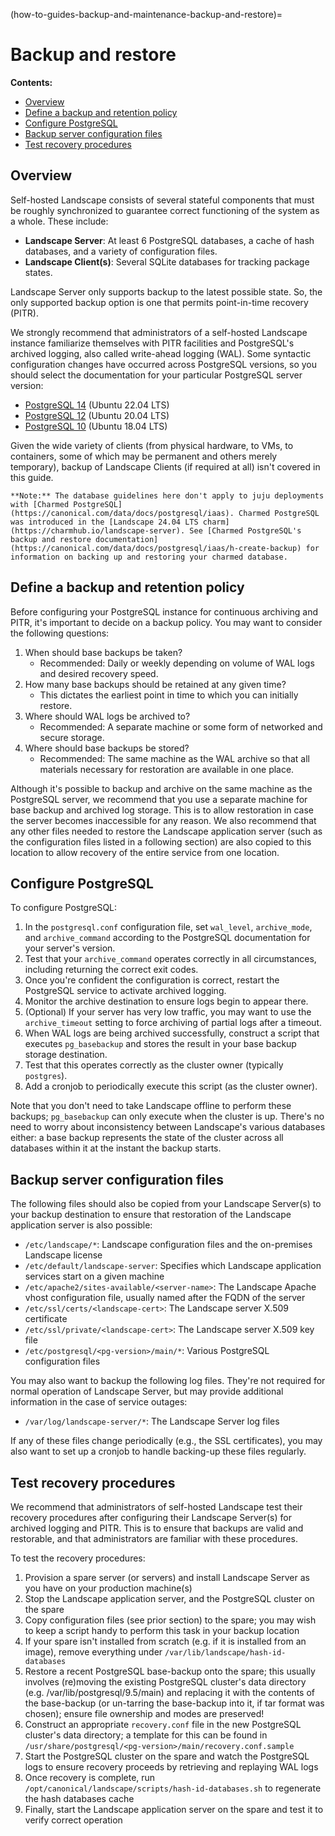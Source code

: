 (how-to-guides-backup-and-maintenance-backup-and-restore)=
# Backup and restore

**Contents:**
- [Overview](#heading--overview)
- [Define a backup and retention policy](#heading--define-a-backup-and-retention-policy)
- [Configure PostgreSQL](#heading--configure-postgresql)
- [Backup server configuration files](#heading--backup-server-configuration-files)
- [Test recovery procedures](#heading--test-recovery-procedures)

## Overview

Self-hosted Landscape consists of several stateful components that must be roughly synchronized to guarantee correct functioning of the system as a whole. These include:

* **Landscape Server**: At least 6 PostgreSQL databases, a cache of hash databases, and a variety of configuration files.
* **Landscape Client(s)**: Several SQLite databases for tracking package states.

Landscape Server only supports backup to the latest possible state. So, the only supported backup option is one that permits point-in-time recovery (PITR).

We strongly recommend that administrators of a self-hosted Landscape instance familiarize themselves with PITR facilities and PostgreSQL's archived logging, also called write-ahead logging (WAL). Some syntactic configuration changes have occurred across PostgreSQL versions, so you should select the documentation for your particular PostgreSQL server version:

* [PostgreSQL 14](https://www.postgresql.org/docs/14/continuous-archiving.html) (Ubuntu 22.04 LTS)
* [PostgreSQL 12](https://www.postgresql.org/docs/12/continuous-archiving.html) (Ubuntu 20.04 LTS)
* [PostgreSQL 10](https://www.postgresql.org/docs/10/static/continuous-archiving.html) (Ubuntu 18.04 LTS)

Given the wide variety of clients (from physical hardware, to VMs, to containers, some of which may be permanent and others merely temporary), backup of Landscape Clients (if required at all) isn't covered in this guide.

```{note}
**Note:** The database guidelines here don't apply to juju deployments with [Charmed PostgreSQL](https://canonical.com/data/docs/postgresql/iaas). Charmed PostgreSQL was introduced in the [Landscape 24.04 LTS charm](https://charmhub.io/landscape-server). See [Charmed PostgreSQL's backup and restore documentation](https://canonical.com/data/docs/postgresql/iaas/h-create-backup) for information on backing up and restoring your charmed database.
```

## Define a backup and retention policy

Before configuring your PostgreSQL instance for continuous archiving and PITR, it's important to decide on a backup policy. You may want to consider the following questions:

1. When should base backups be taken? 
    - Recommended: Daily or weekly depending on volume of WAL logs and desired recovery speed.
2. How many base backups should be retained at any given time? 
    - This dictates the earliest point in time to which you can initially restore.
3. Where should WAL logs be archived to? 
    - Recommended: A separate machine or some form of networked and secure storage.
4. Where should base backups be stored? 
    - Recommended: The same machine as the WAL archive so that all materials necessary for restoration are available in one place.

Although it's possible to backup and archive on the same machine as the PostgreSQL server, we recommend that you use a separate machine for base backup and archived log storage. This is to allow restoration in case the server becomes inaccessible for any reason. We also recommend that any other files needed to restore the Landscape application server (such as the configuration files listed in a following section) are also copied to this location to allow recovery of the entire service from one location.

## Configure PostgreSQL

To configure PostgreSQL:

1. In the `postgresql.conf` configuration file, set `wal_level`, `archive_mode`, and `archive_command` according to the PostgreSQL documentation for your server's version. 
2. Test that your `archive_command` operates correctly in all circumstances, including returning the correct exit codes.
3. Once you're confident the configuration is correct, restart the PostgreSQL service to activate archived logging.
4. Monitor the archive destination to ensure logs begin to appear there.
5. (Optional) If your server has very low traffic, you may want to use the `archive_timeout` setting to force archiving of partial logs after a timeout.
6. When WAL logs are being archived successfully, construct a script that executes `pg_basebackup` and stores the result in your base backup storage destination. 
7. Test that this operates correctly as the cluster owner (typically `postgres`).
8. Add a cronjob to periodically execute this script (as the cluster owner).

Note that you don't need to take Landscape offline to perform these backups; `pg_basebackup` can only execute when the cluster is up. There's no need to worry about inconsistency between Landscape's various databases either: a base backup represents the state of the cluster across all databases within it at the instant the backup starts.

## Backup server configuration files

The following files should also be copied from your Landscape Server(s) to your backup destination to ensure that restoration of the Landscape application server is also possible:

* `/etc/landscape/*`: Landscape configuration files and the on-premises Landscape license
* `/etc/default/landscape-server`: Specifies which Landscape application services start on a given machine
* `/etc/apache2/sites-available/<server-name>`: The Landscape Apache vhost configuration file, usually named after the FQDN of the server
* `/etc/ssl/certs/<landscape-cert>`: The Landscape server X.509 certificate
* `/etc/ssl/private/<landscape-cert>`: The Landscape server X.509 key file
* `/etc/postgresql/<pg-version>/main/*`: Various PostgreSQL configuration files

You may also want to backup the following log files. They're not required for normal operation of Landscape Server, but may provide additional information in the case of service outages:

* `/var/log/landscape-server/*`: The Landscape Server log files

If any of these files change periodically (e.g., the SSL certificates), you may also want to set up a cronjob to handle backing-up these files regularly.

## Test recovery procedures

We recommend that administrators of self-hosted Landscape test their recovery procedures after configuring their Landscape Server(s) for archived logging and PITR. This is to ensure that backups are valid and restorable, and that administrators are familiar with these procedures.

To test the recovery procedures:

1. Provision a spare server (or servers) and install Landscape Server as you have on your production machine(s)
2. Stop the Landscape application server, and the PostgreSQL cluster on the spare
3. Copy configuration files (see prior section) to the spare; you may wish to keep a script handy to perform this task in your backup location
4. If your spare isn't installed from scratch (e.g. if it is installed from an image), remove everything under `/var/lib/landscape/hash-id-databases`
5. Restore a recent PostgreSQL base-backup onto the spare; this usually involves (re)moving the existing PostgreSQL cluster's data directory (e.g. /var/lib/postgresql/9.5/main) and replacing it with the contents of the base-backup (or un-tarring the base-backup into it, if tar format was chosen); ensure file ownership and modes are preserved!
6. Construct an appropriate `recovery.conf` file in the new PostgreSQL cluster's data directory; a template for this can be found in `/usr/share/postgresql/<pg-version>/main/recovery.conf.sample`
7. Start the PostgreSQL cluster on the spare and watch the PostgreSQL logs to ensure recovery proceeds by retrieving and replaying WAL logs
8. Once recovery is complete, run `/opt/canonical/landscape/scripts/hash-id-databases.sh` to regenerate the hash databases cache
9. Finally, start the Landscape application server on the spare and test it to verify correct operation

